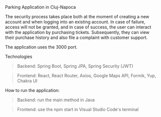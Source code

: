 Parking Application in Cluj-Napoca

The security process takes place both at the moment of creating a new account and when logging into an existing account. In case of failure, access will not be granted, and in case of success, the user can interact with the application by purchasing tickets. Subsequently, they can view their purchase history and also file a complaint with customer support.

The application uses the 3000 port.

Technologies
> Backend: Spring Boot, Spring JPA, Spring Security (JWT)

> Frontend: React, React Router, Axios, Google Maps API, Formik, Yup, Chakra UI

How to run the application:
> Backend: run the main method in Java

> Frontend: use the npm start in Visual Studio Code's terminal
